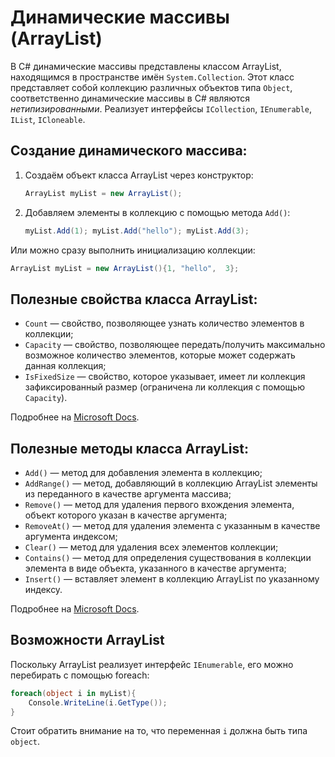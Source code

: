 ﻿# Динамические массивы (ArrayList)

В C# динамические массивы представлены классом ArrayList, находящимся в пространстве имён `System.Collection`. Этот класс представляет собой коллекцию различных объектов типа `Object`, соответственно динамические массивы в C# являются *нетипизированными*. Реализует интерфейсы `ICollection`, `IEnumerable`, `IList`, `ICloneable`.

## Создание динамического массива:

 1. Создаём объект класса ArrayList через конструктор:
	```csharp
    ArrayList myList = new ArrayList();
	```
 2. Добавляем элементы в коллекцию с помощью метода `Add()`:
	```csharp
    myList.Add(1); myList.Add("hello"); myList.Add(3);
	```

Или можно сразу выполнить инициализацию коллекции:
```csharp
ArrayList myList = new ArrayList(){1, "hello",  3};
```

## Полезные свойства класса ArrayList:

 - `Count` — свойство, позволяющее узнать количество элементов в коллекции;
 - `Capacity` — свойство, позволяющее передать/получить максимально возможное количество элементов, которые может содержать данная коллекция;
 - `IsFixedSize` — свойство, которое указывает, имеет ли коллекция зафиксированный размер (ограничена ли коллекция с помощью `Capacity`).

Подробнее на [Microsoft Docs](https://docs.microsoft.com/dotnet/api/system.collections.arraylist).

## Полезные методы класса ArrayList:

 - `Add()` — метод для добавления элемента в коллекцию;
 - `AddRange()` — метод, добавляющий в коллекцию ArrayList элементы из переданного в качестве аргумента массива;
 - `Remove()` — метод для удаления первого вхождения элемента, объект которого указан в качестве аргумента;
 - `RemoveAt()` — метод для удаления элемента с указанным в качестве аргумента индексом;
 - `Clear()` — метод для удаления всех элементов коллекции;
 - `Contains()` — метод для определения существования в коллекции элемента в виде объекта, указанного в качестве аргумента;
 - `Insert()` — вставляет элемент в коллекцию ArrayList по указанному индексу.

Подробнее на [Microsoft Docs](https://docs.microsoft.com/dotnet/api/system.collections.arraylist).

## Возможности ArrayList

Поскольку ArrayList реализует интерфейс `IEnumerable`, его можно перебирать с помощью foreach:

```csharp
foreach(object i in myList){
    Console.WriteLine(i.GetType());
}
```

Стоит обратить внимание на то, что переменная `i` должна быть типа `object`.
